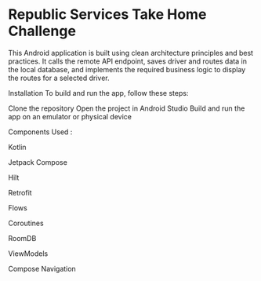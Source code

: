 ﻿# Republic Services Take Home Challenge
 
 
This Android application is built using clean architecture principles and best practices. It calls the remote API endpoint, saves driver and routes data in the local database, and implements the required business logic to display the routes for a selected driver.

Installation
To build and run the app, follow these steps:

Clone the repository
Open the project in Android Studio
Build and run the app on an emulator or physical device

Components Used :

Kotlin

Jetpack Compose

Hilt

Retrofit

Flows

Coroutines

RoomDB

ViewModels

Compose Navigation



